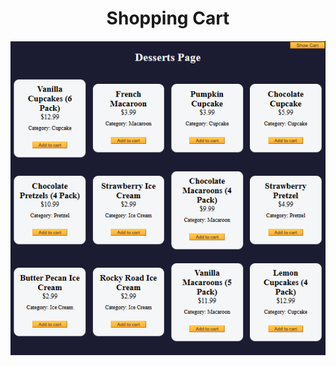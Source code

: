 <h1 align="center">Shopping Cart</h1>

<img align="center" src="../asset/shoping cart.PNG" alt="Shopping Cart">